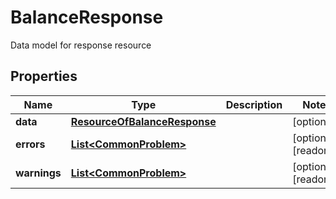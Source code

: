 

# BalanceResponse

Data model for response resource

## Properties

| Name | Type | Description | Notes |
|------------ | ------------- | ------------- | -------------|
|**data** | [**ResourceOfBalanceResponse**](ResourceOfBalanceResponse.md) |  |  [optional] |
|**errors** | [**List&lt;CommonProblem&gt;**](CommonProblem.md) |  |  [optional] [readonly] |
|**warnings** | [**List&lt;CommonProblem&gt;**](CommonProblem.md) |  |  [optional] [readonly] |



